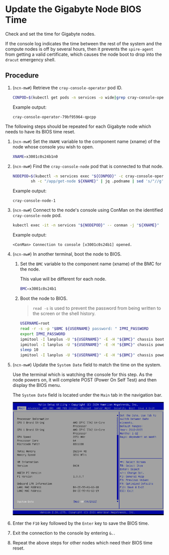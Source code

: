 # Update the Gigabyte Node BIOS Time

Check and set the time for Gigabyte nodes.

If the console log indicates the time between the rest of the system and the compute nodes is off by several hours, then it prevents the `spire-agent` from getting a valid certificate,
which causes the node boot to drop into the `dracut` emergency shell.

## Procedure

1. (`ncn-mw#`) Retrieve the `cray-console-operator` pod ID.

    ```bash
    CONPOD=$(kubectl get pods -n services -o wide|grep cray-console-operator|awk '{print $1}'); echo ${CONPOD}
    ```

    Example output:

    ```text
    cray-console-operator-79bf95964-qpcpp
    ```

The following steps should be repeated for each Gigabyte node which needs to have its BIOS time reset.

1. (`ncn-mw#`) Set the `XNAME` variable to the component name (xname) of the node whose console you wish to open.

    ```bash
    XNAME=x3001c0s24b1n0
    ```

1. (`ncn-mw#`) Find the `cray-console-node` pod that is connected to that node.

    ```bash
    NODEPOD=$(kubectl -n services exec "${CONPOD}" -c cray-console-operator -- \
            sh -c "/app/get-node ${XNAME}" | jq .podname | sed 's/"//g') ; echo ${NODEPOD}
    ```

    Example output:

    ```text
    cray-console-node-1
    ```

1. (`ncn-mw#`) Connect to the node's console using ConMan on the identified `cray-console-node` pod.

    ```bash
    kubectl exec -it -n services "${NODEPOD}" -- conman -j "${XNAME}"
    ```

    Example output:

    ```text
    <ConMan> Connection to console [x3001c0s24b1] opened.
    ```

1. (`ncn-mw#`) In another terminal, boot the node to BIOS.

    1. Set the `BMC` variable to the component name (xname) of the BMC for the node.

        This value will be different for each node.

        ```bash
        BMC=x3001c0s24b1
        ```

    1. Boot the node to BIOS.

        > `read -s` is used to prevent the password from being written to the screen or the shell history.

        ```bash
        USERNAME=root
        read -r -s -p "$BMC ${USERNAME} password: " IPMI_PASSWORD
        export IPMI_PASSWORD
        ipmitool -I lanplus -U "${USERNAME}" -E -H "${BMC}" chassis bootdev bios
        ipmitool -I lanplus -U "${USERNAME}" -E -H "${BMC}" chassis power off
        sleep 10
        ipmitool -I lanplus -U "${USERNAME}" -E -H "${BMC}" chassis power on
        ```

1. (`ncn-mw#`) Update the `System Date` field to match the time on the system.

   Use the terminal which is watching the console for this step.
   As the node powers on, it will complete POST (Power On Self Test) and then display the BIOS menu.

   The `System Date` field is located under the `Main` tab in the navigation bar.

   ![Compute Node Setup Menu](../../img/operations/CN_Setup_Menu.png)

1. Enter the `F10` key followed by the `Enter` key to save the BIOS time.

1. Exit the connection to the console by entering `&.`.

1. Repeat the above steps for other nodes which need their BIOS time reset.
